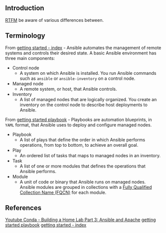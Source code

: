 
## Introduction

[RTFM](https://docs.ansible.com/ansible/latest/getting_started/index.html) be aware of various differences between.

## Terminology

From [getting started - index](https://docs.ansible.com/ansible/latest/getting_started/index.html)  - Ansible automates the management of remote systems and controls their desired state. A basic Ansible environment has three main components:
- Control node 
	- A system on which Ansible is installed. You run Ansible commands such as `ansible` or `ansible-inventory` on a control node.
- Managed node
	- A remote system, or host, that Ansible controls.
- Inventory
	- A list of managed nodes that are logically organized. You create an inventory on the control node to describe host deployments to Ansible.

From [getting started playbook](https://docs.ansible.com/ansible/latest/getting_started/get_started_playbook.html) - Playbooks are automation blueprints, in `YAML` format, that Ansible uses to deploy and configure managed nodes.
- Playbook
	- A list of plays that define the order in which Ansible performs operations, from top to bottom, to achieve an overall goal.
- Play
	- An ordered list of tasks that maps to managed nodes in an inventory.
- Task 
	- A list of one or more modules that defines the operations that Ansible performs.
- Module 
	- A unit of code or binary that Ansible runs on managed nodes. Ansible modules are grouped in collections with a [Fully Qualified Collection Name (FQCN)](https://docs.ansible.com/ansible/latest/reference_appendices/glossary.html#term-Fully-Qualified-Collection-Name-FQCN) for each module.

## References

[Youtube Conda - Building a Home Lab Part 3: Ansible and Apache](https://www.youtube.com/watch?v=uQReydeYMe4&list=PLDrNMcTNhhYoEjHYs0ZBfcSE7Hw46BeTA&index=3)
[getting started playbook](https://docs.ansible.com/ansible/latest/getting_started/get_started_playbook.html)
[getting started - index](https://docs.ansible.com/ansible/latest/getting_started/index.html) 